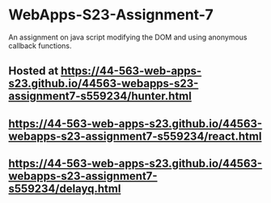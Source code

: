# WebApps-S23-Assignment-7
An assignment on java script modifying the DOM and using anonymous callback functions.

Hosted at
https://44-563-web-apps-s23.github.io/44563-webapps-s23-assignment7-s559234/hunter.html 
---
https://44-563-web-apps-s23.github.io/44563-webapps-s23-assignment7-s559234/react.html 
---
https://44-563-web-apps-s23.github.io/44563-webapps-s23-assignment7-s559234/delayq.html 
---
